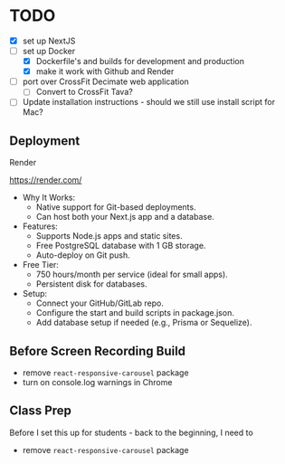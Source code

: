 # TODO

-   [x] set up NextJS
-   [ ] set up Docker
    -   [x] Dockerfile's and builds for development and production
    -   [x] make it work with Github and Render
-   [ ] port over CrossFit Decimate web application
    -   [ ] Convert to CrossFit Tava?
-   [ ] Update installation instructions - should we still use install script for Mac?

## Deployment

Render

https://render.com/

-   Why It Works:
    -   Native support for Git-based deployments.
    -   Can host both your Next.js app and a database.
-   Features:
    -   Supports Node.js apps and static sites.
    -   Free PostgreSQL database with 1 GB storage.
    -   Auto-deploy on Git push.
-   Free Tier:
    -   750 hours/month per service (ideal for small apps).
    -   Persistent disk for databases.
-   Setup:
    -   Connect your GitHub/GitLab repo.
    -   Configure the start and build scripts in package.json.
    -   Add database setup if needed (e.g., Prisma or Sequelize).

## Before Screen Recording Build

-   remove `react-responsive-carousel` package
-   turn on console.log warnings in Chrome

## Class Prep

Before I set this up for students - back to the beginning, I need to

-   remove `react-responsive-carousel` package
